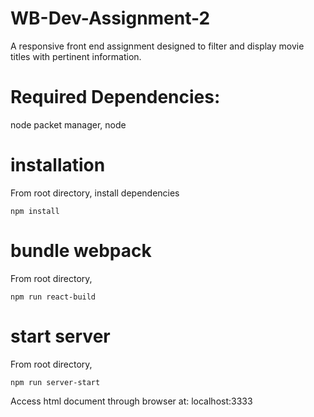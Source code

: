 # WB-Dev-Assignment-2
A responsive front end assignment designed to filter and display movie titles with pertinent information.

# Required Dependencies:
node packet manager, node

# installation
From root directory, install dependencies
```
npm install
```
# bundle webpack
From root directory,
```
npm run react-build
```
# start server
From root directory,
```
npm run server-start
```

Access html document through browser at:
localhost:3333
